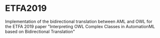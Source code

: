 # ETFA2019
Implementation of the bidirectional translation between AML and OWL for the ETFA 2019 paper "Interpreting OWL Complex Classes in AutomationML based on Bidirectional Translation"
